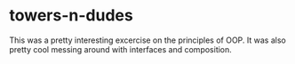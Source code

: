 # towers-n-dudes
This was a pretty interesting excercise on the principles of OOP. It was also pretty cool messing around with interfaces and composition.
